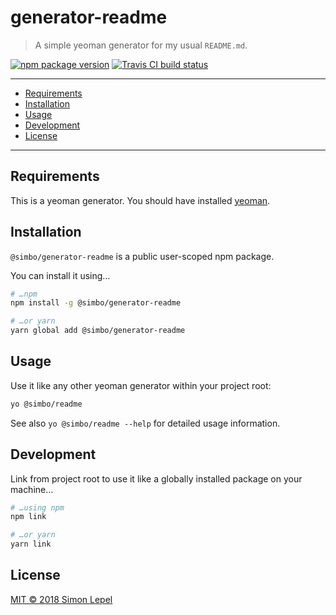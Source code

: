 generator-readme
================

  > A simple yeoman generator for my usual `README.md`.

[![npm package version](https://img.shields.io/npm/v/@simbo/generator-readme.svg?style=flat-square)](https://www.npmjs.com/package/@simbo/generator-readme)
[![Travis CI build status](https://travis-ci.org/simbo/generator-readme.svg?branch=master)](https://travis-ci.org/simbo/generator-readme/builds)

---

<!-- TOC depthTo:3 -->

- [Requirements](#requirements)
- [Installation](#installation)
- [Usage](#usage)
- [Development](#development)
- [License](#license)

<!-- /TOC -->

---


## Requirements

This is a yeoman generator. You should have installed
[yeoman](http://yeoman.io/).


## Installation

`@simbo/generator-readme` is a public user-scoped npm package.

You can install it using…

``` sh
# …npm
npm install -g @simbo/generator-readme

# …or yarn
yarn global add @simbo/generator-readme
```


## Usage

Use it like any other yeoman generator within your project root:

``` sh
yo @simbo/readme
```

See also `yo @simbo/readme --help` for detailed usage information.


## Development

Link from project root to use it like a globally installed package on your
machine…

``` sh
# …using npm
npm link

# …or yarn
yarn link
```


## License

[MIT © 2018 Simon Lepel](http://simbo.mit-license.org/)
